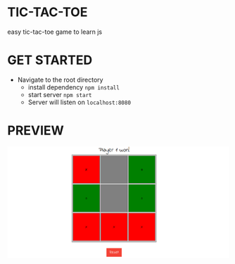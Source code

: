 # TIC-TAC-TOE
easy tic-tac-toe game to learn js
# GET STARTED
* Navigate to the root directory
    * install dependency `npm install`
    * start server `npm start`
    * Server will listen on `localhost:8080`
# PREVIEW
![TIC-TAC-TOE](/src/assets/img/tic-tac-toe-template.PNG)